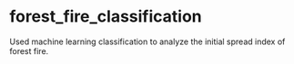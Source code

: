 # forest_fire_classification
Used machine learning classification to analyze the initial spread index of forest fire. 
